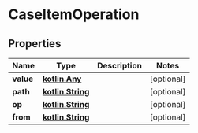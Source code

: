 # CaseItemOperation

## Properties
Name | Type | Description | Notes
------------ | ------------- | ------------- | -------------
**value** | [**kotlin.Any**](.md) |  |  [optional]
**path** | [**kotlin.String**](.md) |  |  [optional]
**op** | [**kotlin.String**](.md) |  |  [optional]
**from** | [**kotlin.String**](.md) |  |  [optional]
